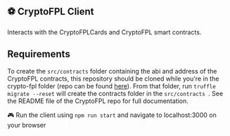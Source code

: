 ## ⚽️ CryptoFPL Client

Interacts with the CryptoFPLCards and CryptoFPL smart contracts.

## Requirements
To create the `src/contracts` folder containing the abi and address of the CryptoFPL contracts, this repository should be cloned while you're in the crypto-fpl folder (repo can be found [here](https://github.com/nichanank/crypto-fpl)). From that folder, run `truffle migrate --reset` will create the contracts folder in the `src/contracts `. See the README file of the CryptoFPL repo for full documentation. 

🎮 Run the client using `npm run start` and navigate to localhost:3000 on your browser